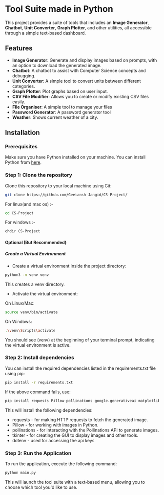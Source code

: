 # Tool Suite made in Python

This project provides a suite of tools that includes an **Image Generator**, **Chatbot**, **Unit Converter**, **Graph Plotter**, and other utilities, all accessible through a simple text-based dashboard.

## Features

- **Image Generator**: Generate and display images based on prompts, with an option to download the generated image.
- **Chatbot**: A chatbot to assist with Computer Science concepts and debugging.
- **Unit Converter**: A simple tool to convert units between different categories.
- **Graph Plotter**: Plot graphs based on user input.
- **CSV File Modifier**: Allows you to create or modify existing CSV files easily.
- **File Organiser**: A simple tool to manage your files
- **Password Generator**: A password generator tool
- **Weather**: Shows current weather of a city.

## Installation

### Prerequisites
Make sure you have Python installed on your machine. You can install Python from [here](https://www.python.org/downloads/).

### Step 1: Clone the repository

Clone this repository to your local machine using Git:

```bash
git clone https://github.com/Geetansh-Jangid/CS-Project/
```
For linux(and mac os) :-
```bash
cd CS-Project
```
For windows :-
```bash
chdir CS-Project
```
#### Optional (But Recommended)
##### Create a Virtual Environment
- Create a virtual environment inside the project directory:
```bash
python3 -m venv venv
```
This creates a venv directory.

- Activate the virtual environment:

On Linux/Mac:
```bash
source venv/bin/activate
```
On Windows:
```bash
.\venv\Scripts\activate
```
You should see (venv) at the beginning of your terminal prompt, indicating the virtual environment is active.

### Step 2: Install dependencies

You can install the required dependencies listed in the requirements.txt file using pip:

```bash 
pip install -r requirements.txt
```
If the above command fails, use:
```bash 
pip install requests Pillow pollinations google.generativeai matplotlib PyQt6
```

This will install the following dependencies:
- requests - for making HTTP requests to fetch the generated image.
- Pillow - for working with images in Python.
- pollinations - for interacting with the Pollinations API to generate images.
- tkinter - for creating the GUI to display images and other tools.
- dotenv - used for accessing the api keys


### Step 3: Run the Application

To run the application, execute the following command:

```bash
python main.py
```

This will launch the tool suite with a text-based menu, allowing you to choose which tool you'd like to use.
